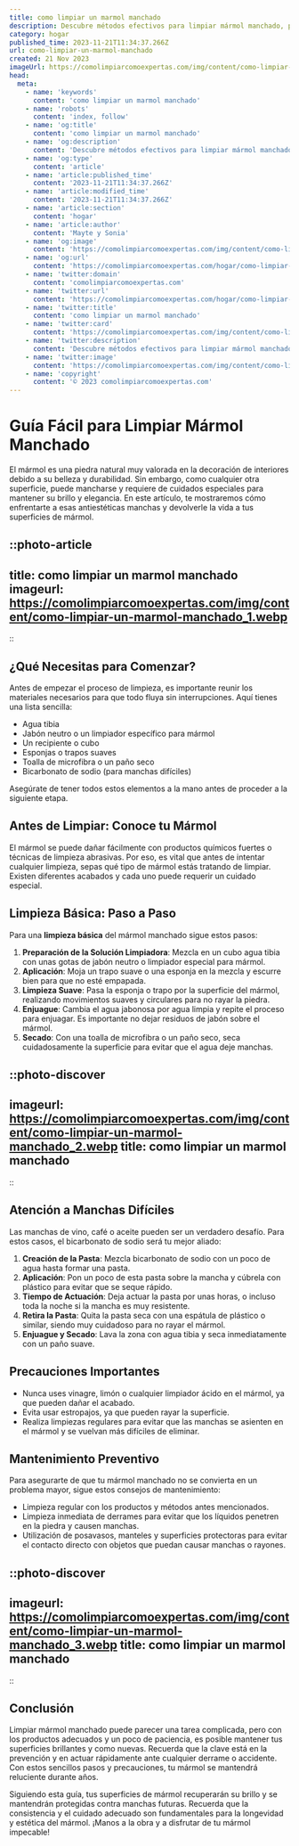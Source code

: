 ```yaml
---
title: como limpiar un marmol manchado
description: Descubre métodos efectivos para limpiar mármol manchado, protegiendo su brillo y durabilidad. Soluciones fáciles y consejos expertos en nuestro artículo.
category: hogar
published_time: 2023-11-21T11:34:37.266Z
url: como-limpiar-un-marmol-manchado
created: 21 Nov 2023
imageUrl: https://comolimpiarcomoexpertas.com/img/content/como-limpiar-un-marmol-manchado_1.webp
head:
  meta:
    - name: 'keywords'
      content: 'como limpiar un marmol manchado'
    - name: 'robots'
      content: 'index, follow'
    - name: 'og:title'
      content: 'como limpiar un marmol manchado'
    - name: 'og:description'
      content: 'Descubre métodos efectivos para limpiar mármol manchado, protegiendo su brillo y durabilidad. Soluciones fáciles y consejos expertos en nuestro artículo.'
    - name: 'og:type'
      content: 'article'
    - name: 'article:published_time'
      content: '2023-11-21T11:34:37.266Z'
    - name: 'article:modified_time'
      content: '2023-11-21T11:34:37.266Z'
    - name: 'article:section'
      content: 'hogar'
    - name: 'article:author'
      content: 'Mayte y Sonia'
    - name: 'og:image'
      content: 'https://comolimpiarcomoexpertas.com/img/content/como-limpiar-un-marmol-manchado_3.webp'
    - name: 'og:url'
      content: 'https://comolimpiarcomoexpertas.com/hogar/como-limpiar-un-marmol-manchado'
    - name: 'twitter:domain'
      content: 'comolimpiarcomoexpertas.com'
    - name: 'twitter:url'
      content: 'https://comolimpiarcomoexpertas.com/hogar/como-limpiar-un-marmol-manchado'
    - name: 'twitter:title'
      content: 'como limpiar un marmol manchado'
    - name: 'twitter:card'
      content: 'https://comolimpiarcomoexpertas.com/img/content/como-limpiar-un-marmol-manchado_3.webp'
    - name: 'twitter:description'
      content: 'Descubre métodos efectivos para limpiar mármol manchado, protegiendo su brillo y durabilidad. Soluciones fáciles y consejos expertos en nuestro artículo.'
    - name: 'twitter:image'
      content: 'https://comolimpiarcomoexpertas.com/img/content/como-limpiar-un-marmol-manchado_3.webp'
    - name: 'copyright'
      content: '© 2023 comolimpiarcomoexpertas.com'
---
```

# Guía Fácil para Limpiar Mármol Manchado

El mármol es una piedra natural muy valorada en la decoración de interiores debido a su belleza y durabilidad. Sin embargo, como cualquier otra superficie, puede mancharse y requiere de cuidados especiales para mantener su brillo y elegancia. En este artículo, te mostraremos cómo enfrentarte a esas antiestéticas manchas y devolverle la vida a tus superficies de mármol.

::photo-article
---
title: como limpiar un marmol manchado
imageurl: https://comolimpiarcomoexpertas.com/img/content/como-limpiar-un-marmol-manchado_1.webp
---
::

## ¿Qué Necesitas para Comenzar?

Antes de empezar el proceso de limpieza, es importante reunir los materiales necesarios para que todo fluya sin interrupciones. Aquí tienes una lista sencilla:

- Agua tibia
- Jabón neutro o un limpiador específico para mármol
- Un recipiente o cubo
- Esponjas o trapos suaves
- Toalla de microfibra o un paño seco
- Bicarbonato de sodio (para manchas difíciles)

Asegúrate de tener todos estos elementos a la mano antes de proceder a la siguiente etapa.

## Antes de Limpiar: Conoce tu Mármol

El mármol se puede dañar fácilmente con productos químicos fuertes o técnicas de limpieza abrasivas. Por eso, es vital que antes de intentar cualquier limpieza, sepas qué tipo de mármol estás tratando de limpiar. Existen diferentes acabados y cada uno puede requerir un cuidado especial.

## Limpieza Básica: Paso a Paso

Para una **limpieza básica** del mármol manchado sigue estos pasos:

1. **Preparación de la Solución Limpiadora**: Mezcla en un cubo agua tibia con unas gotas de jabón neutro o limpiador especial para mármol.
2. **Aplicación**: Moja un trapo suave o una esponja en la mezcla y escurre bien para que no esté empapada.
3. **Limpieza Suave**: Pasa la esponja o trapo por la superficie del mármol, realizando movimientos suaves y circulares para no rayar la piedra.
4. **Enjuague**: Cambia el agua jabonosa por agua limpia y repite el proceso para enjuagar. Es importante no dejar residuos de jabón sobre el mármol.
5. **Secado**: Con una toalla de microfibra o un paño seco, seca cuidadosamente la superficie para evitar que el agua deje manchas.


::photo-discover
---
imageurl: https://comolimpiarcomoexpertas.com/img/content/como-limpiar-un-marmol-manchado_2.webp
title: como limpiar un marmol manchado
---
::

## Atención a Manchas Difíciles

Las manchas de vino, café o aceite pueden ser un verdadero desafío. Para estos casos, el bicarbonato de sodio será tu mejor aliado:

1. **Creación de la Pasta**: Mezcla bicarbonato de sodio con un poco de agua hasta formar una pasta.
2. **Aplicación**: Pon un poco de esta pasta sobre la mancha y cúbrela con plástico para evitar que se seque rápido.
3. **Tiempo de Actuación**: Deja actuar la pasta por unas horas, o incluso toda la noche si la mancha es muy resistente.
4. **Retira la Pasta**: Quita la pasta seca con una espátula de plástico o similar, siendo muy cuidadoso para no rayar el mármol.
5. **Enjuague y Secado**: Lava la zona con agua tibia y seca inmediatamente con un paño suave.

## Precauciones Importantes

- Nunca uses vinagre, limón o cualquier limpiador ácido en el mármol, ya que pueden dañar el acabado.
- Evita usar estropajos, ya que pueden rayar la superficie.
- Realiza limpiezas regulares para evitar que las manchas se asienten en el mármol y se vuelvan más difíciles de eliminar.

## Mantenimiento Preventivo

Para asegurarte de que tu mármol manchado no se convierta en un problema mayor, sigue estos consejos de mantenimiento:

- Limpieza regular con los productos y métodos antes mencionados.
- Limpieza inmediata de derrames para evitar que los líquidos penetren en la piedra y causen manchas.
- Utilización de posavasos, manteles y superficies protectoras para evitar el contacto directo con objetos que puedan causar manchas o rayones.


::photo-discover
---
imageurl: https://comolimpiarcomoexpertas.com/img/content/como-limpiar-un-marmol-manchado_3.webp
title: como limpiar un marmol manchado
---
::

## Conclusión

Limpiar mármol manchado puede parecer una tarea complicada, pero con los productos adecuados y un poco de paciencia, es posible mantener tus superficies brillantes y como nuevas. Recuerda que la clave está en la prevención y en actuar rápidamente ante cualquier derrame o accidente. Con estos sencillos pasos y precauciones, tu mármol se mantendrá reluciente durante años.

Siguiendo esta guía, tus superficies de mármol recuperarán su brillo y se mantendrán protegidas contra manchas futuras. Recuerda que la consistencia y el cuidado adecuado son fundamentales para la longevidad y estética del mármol. ¡Manos a la obra y a disfrutar de tu mármol impecable!